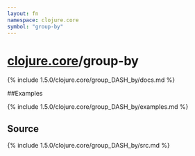 ```yaml
---
layout: fn
namespace: clojure.core
symbol: "group-by"
---
```


# [clojure.core](../)/group-by

{% include 1.5.0/clojure.core/group_DASH_by/docs.md %}

##Examples

{% include 1.5.0/clojure.core/group_DASH_by/examples.md %}
## Source
{% include 1.5.0/clojure.core/group_DASH_by/src.md %}

